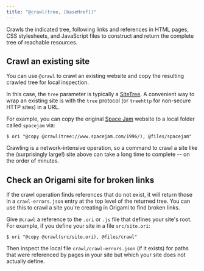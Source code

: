 ```yaml
---
title: "@crawl(tree, [baseHref])"
---
```


Crawls the indicated tree, following links and references in HTML pages, CSS stylesheets, and JavaScript files to construct and return the complete tree of reachable resources.

## Crawl an existing site

You can use `@crawl` to crawl an existing website and copy the resulting crawled tree for local inspection.

In this case, the `tree` parameter is typically a [SiteTree](/async-tree/SiteTree.html). A convenient way to wrap an existing site is with the `tree` protocol (or `treehttp` for non-secure HTTP sites) in a URL.

For example, you can copy the original [Space Jam](https://www.spacejam.com/1996/) website to a local folder called `spacejam` via:

```console
$ ori "@copy @crawl(tree://www.spacejam.com/1996/), @files/spacejam"
```

Crawling is a network-intensive operation, so a command to crawl a site like the (surprisingly large!) site above can take a long time to complete -- on the order of minutes.

## Check an Origami site for broken links

If the crawl operation finds references that do not exist, it will return those in a `crawl-errors.json` entry at the top level of the returned tree. You can use this to crawl a site you're creating in Origami to find broken links.

Give `@crawl` a reference to the `.ori` or `.js` file that defines your site's root. For example, if you define your site in a file `src/site.ori`:

```console
$ ori "@copy @crawl(src/site.ori), @files/crawl"
```

Then inspect the local file `crawl/crawl-errors.json` (if it exists) for paths that were referenced by pages in your site but which your site does not actually define.
